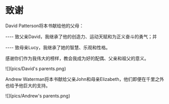 # 致谢

David Patterson将本书献给他的父母：

---- 致父亲David，我继承了他的创造力、运动天赋和为正义奋斗的勇气；并

---- 致母亲Lucy，我继承了她的智慧、乐观和性格。

感谢你们作为我伟大的榜样，教会我成为好的配偶、父亲和祖父的意义。

![](pics/David's parents.png)


Andrew Waterman将本书献给父亲John和母亲Elizabeth，他们即便在千里之外也给予他巨大的支持。

![](pics/Andrew's parents.png)